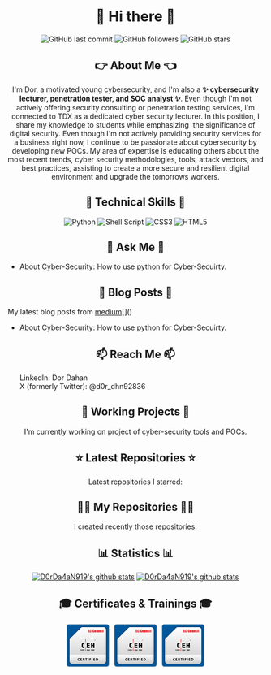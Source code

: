 <!DOCTYPE html>
<html lang="en">
<head>
    <meta charset="UTF-8">
    <link rel="stylesheet" href="assets/style.css">
</head>
<body>

<h1 align="center">👋 Hi there 👋</h1>

<!--
**D0rDa4aN919/D0rDa4aN919** is a ✨ _special_ ✨ repository because its `README.md` (this file) appears on your GitHub profile.

Here are some ideas to get you started:

- 🔭 I’m currently working on ...
- 🌱 I’m currently learning ...
- 👯 I’m looking to collaborate on ...
- 🤔 I’m looking for help with ...
- 💬 Ask me about ...
- 📫 How to reach me: ...
- 😄 Pronouns: ...
- ⚡ Fun fact: ...
-->

<!--START_SECTION:badgesTagsGithub-->
<div id="TagsGithub" align="center">
    <p id="badgesTagsGithub">
      <img src="https://img.shields.io/github/last-commit/D0rDa4aN919/D0rDa4aN919?label=updated" alt="GitHub last commit">
      <img src="https://img.shields.io/github/followers/D0rDa4aN919?label=GitHub%20followers" alt="GitHub followers">
      <img src="https://img.shields.io/github/stars/D0rDa4aN919?label=GitHub%20stars" alt="GitHub stars">
    </p>
</div>
<!--END_SECTION:badgesTagsGithub-->
<div id="sider">
    <!--START_SECTION:Explain-->
    <div id="about_me" align="center" class="container one_side">
        <h2>👉 About Me 👈</h2>
        <p id="badgesTagsLang">I'm Dor, a motivated young cybersecurity, and I'm also a <b>✨ cybersecurity lecturer, penetration tester, and SOC analyst ✨</b>. 
        Even though I'm not actively offering security consulting or penetration testing services, I'm connected to TDX as a dedicated cyber security lecturer. In this position, I share my knowledge to students while emphasizing  the significance of digital security. 
        Even though I'm not actively providing security services for a business right now, I continue to be passionate about cybersecurity by developing new POCs. My area of expertise is educating others about the most recent trends, cyber security methodologies, tools, attack vectors, and best practices, assisting to create a more secure and resilient digital environment and upgrade the tomorrows workers.
        </p>
    </div>
    <!--END_SECTION:Explain-->
    <!--START_SECTION:badgesTagsLang-->
    <div id="techskill" align="center" class="container one_side">
        <h2>👷 Technical Skills 👷</h2>
        <p id="TechnicalSkill">
            <img src="https://img.shields.io/badge/python-3670A0?style=for-the-badge&logo=python&logoColor=ffdd54" alt="Python">
            <img src="https://img.shields.io/badge/shell_script-%23121011.svg?style=for-the-badge&logo=gnu-bash&logoColor=white" alt="Shell Script">
            <img src="https://img.shields.io/badge/css3-%231572B6.svg?style=for-the-badge&logo=css3&logoColor=white" alt="CSS3">
            <img src="https://img.shields.io/badge/html5-%23E34F26.svg?style=for-the-badge&logo=html5&logoColor=white" alt="HTML5">
        </p>
    </div>
    <!--END_SECTION:badgesTagsLang-->
    <!--START_SECTION:askMe-->
    <div id="ask_me" class="container second_side">
        <h2 align="center">💬 Ask Me 💬</h2>
        <p id="askMe"> 
        <ul>
            <li>About Cyber-Security: How to use python for Cyber-Secuirty.</li>
        </ul>
        </p>
    </div>
    <!--END_SECTION:askMe-->
    <!--START_SECTION:Blog-->
    <div id="blog" class="container second_side">
        <h2 align="center">📖 Blog Posts 📖</h2>
        <!-- https://medium.com/@dordaha491n/feed -->
        <p id="my_blog">My latest blog posts from <a href="https://medium.com/@dordaha491n" target="_blank">medium</a>[]()<br>
        <ul>
            <li>About Cyber-Security: How to use python for Cyber-Secuirty.</li>
        </ul>
        </p>
    </div>
    <!--END_SECTION:Blog-->
    <!--START_SECTION:reach-->
    <div id="reach_me" class="container second_side">
        <h2 align="center">📫 Reach Me 📫</h2>
        <ol>
            <il>LinkedIn: <a herf="https://www.linkedin.com/in/dor-dahan-b44655154/" target="_blank">Dor Dahan</a></il><br>
            <il>X (formerly Twitter): <a herf="https://twitter.com/d0r_dhn92836" target="_blank">@d0r_dhn92836</a></il>
        </ol>
    </div>
    <!--END_SECTION:reach-->

</div>





<!---->


<!--START_SECTION:currently-->
<div id="repositories" align="center" class="container second_side">
    <h2 align="center">👷 Working Projects 👷</h2>
    <p id="repositories">I'm currently working on project of cyber-security tools and POCs.</p>
</div>
<!--END_SECTION:currently-->


<!--START_SECTION:Latest-->
<!-- need to add -->
<!-- <div id="certificates_div" align="center">
    <h2 align="center">🚀 Latest Releases 🚀</h2>
    <p>Latest releases I contributed to:</p>
</div> -->
<!--END_SECTION:Latest-->

<!--START_SECTION:repositories-->
<div id="repositories" align="center" class="container second_side">
    <h2 align="center">⭐ Latest Repositories ⭐</h2>
    <p id="repositories">Latest repositories I starred:</p>
</div>

<!-- {{range recentStars 5}}
- [{{.Repo.Name}}]({{.Repo.URL}}) - {{.Repo.Description}} - {{.Repo.Stargazers}} stars
{{- end}} -->
<!--END_SECTION:repositories-->

<!--START_SECTION:recently-->
<div id="certificates_div" align="center" class="container one_side">
    <h2 align="center">👨‍💻 My Repositories 👨‍💻</h2>
    <p>I created recently those repositories:</p>
</div>

<!-- {{range recentRepos 5}}
- [{{.Name}}]({{.URL}}){{ with .Description }} - {{.}}{{ end }}
{{- end}} -->
<!--END_SECTION:recently-->

<!--START_SECTION:Statistics-->
<div id="certificates_div" align="center" class="container">
    <h2 align="center">📊 Statistics 📊</h2>
    <a href="https://github-readme-stats.vercel.app/api?username=D0rDa4aN919&show_icons=true&theme=radical" target="_blank"><img src="https://github-readme-stats.vercel.app/api?username=D0rDa4aN919&show_icons=true&theme=radical" alt="D0rDa4aN919's github stats"></a>
    <a href="https://github-readme-stats.vercel.app/api/top-langs/?username=D0rDa4aN919&layout=compact" target="_blank"><img src="https://github-readme-stats.vercel.app/api/top-langs/?username=D0rDa4aN919&layout=compact" alt="D0rDa4aN919's github stats"></a>
</div>
<!--END_SECTION:Statistics-->

<!--START_SECTION:Certificates-->
<div id="certificates_div" align="center" class="container">
    <h2 align="center">🎓 Certificates & Trainings 🎓</h2>
    <p id="certificates">
      <a href="https://aspen.eccouncil.org/Home" target="_blank"><img src="assets/images/ceh_logo.png" alt="Certified Ethical Hacker (CEH)" width="90px" height="90px"></a>
      <a href="https://aspen.eccouncil.org/Home" target="_blank"><img src="assets/images/ceh_logo.png" alt="HackerU Theoretical Certificate" width="90px" height="90px"></a>
      <a href="https://aspen.eccouncil.org/Home" target="_blank"><img src="assets/images/ceh_logo.png" alt="ThriveDx Arena Penetration Tester Practical Certificate (TAPT)" width="90px" height="90px"></a>
    </p>
</div>
<!--END_SECTION:Certificates-->

<!--START_SECTION:badgesCert-->

<!--END_SECTION:badgesCert-->


</body>
</html>
